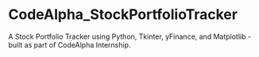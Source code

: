 # CodeAlpha_StockPortfolioTracker
A Stock Portfolio Tracker using Python, Tkinter, yFinance, and Matplotlib - built as part of CodeAlpha Internship.
